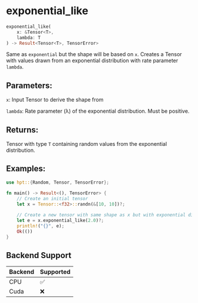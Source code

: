 # exponential_like
```rust
exponential_like(
    x: &Tensor<T>,
    lambda: T
) -> Result<Tensor<T>, TensorError>
```
Same as `exponential` but the shape will be based on `x`. Creates a Tensor with values drawn from an exponential distribution with rate parameter `lambda`.

## Parameters:
`x`: Input Tensor to derive the shape from

`lambda`: Rate parameter (λ) of the exponential distribution. Must be positive.

## Returns:
Tensor with type `T` containing random values from the exponential distribution.

## Examples:
```rust
use hpt::{Random, Tensor, TensorError};

fn main() -> Result<(), TensorError> {
    // Create an initial tensor
    let x = Tensor::<f32>::randn(&[10, 10])?;
    
    // Create a new tensor with same shape as x but with exponential distribution
    let e = x.exponential_like(2.0)?;
    println!("{}", e);
    Ok(())
}
```
## Backend Support
| Backend | Supported |
|---------|-----------|
| CPU     | ✅         |
| Cuda    | ❌        |
